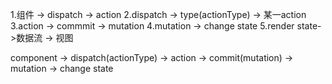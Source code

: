 1.组件 -> dispatch -> action
2.dispatch -> type(actionType) -> 某一action
3.action -> commmit -> mutation
4.mutation -> change state
5.render state->数据流 -> 视图

component -> dispatch(actionType) -> action -> commit(mutation) -> mutation -> change state
